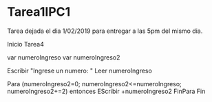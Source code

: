 # Tarea1IPC1
Tarea dejada el dia 1/02/2019 para entregar a las 5pm del mismo dia.

Inicio Tarea4

var numeroIngreso
var numeroIngreso2 

Escribir "Ingrese un numero: "
Leer numeroIngreso

Para (numeroIngreso2=0; numeroIngreso2<=numeroIngreso; numeroIngreso2+=2) entonces
EScribir +numeroIngreso2
FinPara
Fin
